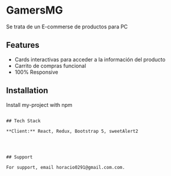 
# GamersMG

Se trata de un E-commerse de productos para PC


## Features

-  Cards interactivas para acceder a la información del producto
-  Carrito de compras funcional
-  100% Responsive


## Installation

Install my-project with npm


```
    
## Tech Stack

**Client:** React, Redux, Bootstrap 5, sweetAlert2




## Support

For support, email horacio0291@gmail.com.com.

